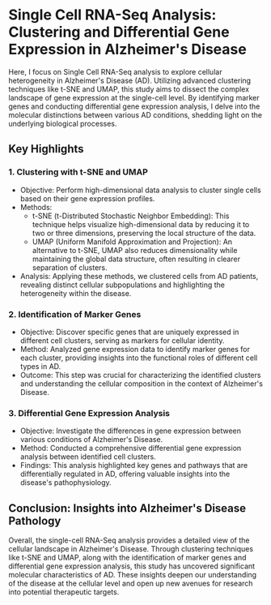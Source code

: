 # Single Cell RNA-Seq Analysis: Clustering and Differential Gene Expression in Alzheimer's Disease

Here, I focus on Single Cell RNA-Seq analysis to explore cellular heterogeneity in Alzheimer's Disease (AD). Utilizing advanced clustering techniques like t-SNE and UMAP, this study aims to dissect the complex landscape of gene expression at the single-cell level. By identifying marker genes and conducting differential gene expression analysis, I delve into the molecular distinctions between various AD conditions, shedding light on the underlying biological processes.

## Key Highlights
### 1. Clustering with t-SNE and UMAP
* Objective: Perform high-dimensional data analysis to cluster single cells based on their gene expression profiles.
* Methods:
  * t-SNE (t-Distributed Stochastic Neighbor Embedding): This technique helps visualize high-dimensional data by reducing it to two or three dimensions, preserving the local structure of the data.
  * UMAP (Uniform Manifold Approximation and Projection): An alternative to t-SNE, UMAP also reduces dimensionality while maintaining the global data structure, often resulting in clearer separation of clusters.
* Analysis: Applying these methods, we clustered cells from AD patients, revealing distinct cellular subpopulations and highlighting the heterogeneity within the disease.

### 2. Identification of Marker Genes
* Objective: Discover specific genes that are uniquely expressed in different cell clusters, serving as markers for cellular identity.
* Method: Analyzed gene expression data to identify marker genes for each cluster, providing insights into the functional roles of different cell types in AD.
* Outcome: This step was crucial for characterizing the identified clusters and understanding the cellular composition in the context of Alzheimer's Disease.

### 3. Differential Gene Expression Analysis
* Objective: Investigate the differences in gene expression between various conditions of Alzheimer's Disease.
* Method: Conducted a comprehensive differential gene expression analysis between identified cell clusters.
* Findings: This analysis highlighted key genes and pathways that are differentially regulated in AD, offering valuable insights into the disease's pathophysiology.
  
## Conclusion: Insights into Alzheimer's Disease Pathology
Overall, the single-cell RNA-Seq analysis provides a detailed view of the cellular landscape in Alzheimer's Disease. Through clustering techniques like t-SNE and UMAP, along with the identification of marker genes and differential gene expression analysis, this study has uncovered significant molecular characteristics of AD. These insights deepen our understanding of the disease at the cellular level and open up new avenues for research into potential therapeutic targets.
